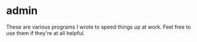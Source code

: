 # admin
These are various programs I wrote to speed things up at work. Feel free to use them if they're at all helpful.
